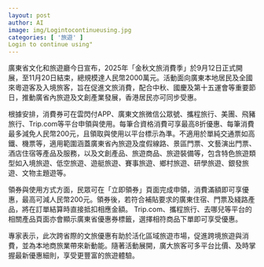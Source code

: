 ```yaml
---
layout: post
author: AI
image: img/Logintocontinueusing.jpg
categories: [ '旅遊' ]
Login to continue using"
---
```

廣東省文化和旅遊廳今日宣布，2025年「金秋文旅消費季」於9月12日正式開展，至11月20日結束，總規模達人民幣2000萬元。活動面向廣東本地居民及全國來粵遊客及入境旅客，旨在促進文旅消費，配合中秋、國慶及第十五運會等重要節日，推動廣省內旅遊及文創產業發展，香港居民亦可同步受惠。

根據安排，消費券可在雲閃付APP、廣東文旅微信公眾號、攜程旅行、美團、飛豬旅行、Trip.com等平台申領與使用。每筆合資格消費可享最高8折優惠、每筆消費最多減免人民幣200元，且領取與使用以平台標示為準。不適用於單純交通票如高鐵、機票等，適用範圍涵蓋廣東省內旅遊及度假線路、景區門票、文藝演出門票、酒店住宿等產品及服務，以及文創產品、旅遊商品、旅遊裝備等，包含特色旅遊類型如入境旅遊、低空旅遊、遊艇旅遊、賽事旅遊、鄉村旅遊、研學旅遊、銀發旅遊、文物主題遊等。

領券與使用方式方面，民眾可在「立即領券」頁面完成申領，消費滿額即可享優惠，最高可減人民幣200元。領券後，若符合補貼要求的廣東住宿、門票及綫路產品，將在訂單結算時直接抵扣相應金額。 Trip.com、攜程旅行、去哪兒等平台的相關產品頁面亦會顯示廣東省優惠券標籤，選擇相符商品下單即可享受優惠。

專家表示，此次跨省際的文旅優惠有助於活化區域旅遊市場，促進跨境旅遊與消費，並為本地商旅業帶來新動能。隨著活動展開，廣大旅客可多平台比價、及時掌握最新優惠細則，享受更豐富的旅遊體驗。